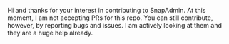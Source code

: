 Hi and thanks for your interest in contributing to SnapAdmin. At this moment, I am not accepting PRs for this repo.
You can still contribute, however, by reporting bugs and issues. I am actively looking at them and they are a huge help already.